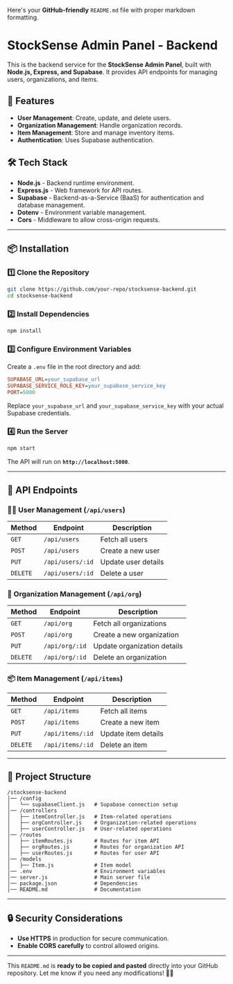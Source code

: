 Here's your **GitHub-friendly** `README.md` file with proper markdown formatting.

# StockSense Admin Panel - Backend

This is the backend service for the **StockSense Admin Panel**, built with **Node.js, Express, and Supabase**. It provides API endpoints for managing users, organizations, and items.

## 🚀 Features
- **User Management**: Create, update, and delete users.
- **Organization Management**: Handle organization records.
- **Item Management**: Store and manage inventory items.
- **Authentication**: Uses Supabase authentication.

## 🛠 Tech Stack
- **Node.js** - Backend runtime environment.
- **Express.js** - Web framework for API routes.
- **Supabase** - Backend-as-a-Service (BaaS) for authentication and database management.
- **Dotenv** - Environment variable management.
- **Cors** - Middleware to allow cross-origin requests.

---

## 📦 Installation

### 1️⃣ Clone the Repository
```sh
git clone https://github.com/your-repo/stocksense-backend.git
cd stocksense-backend
```

### 2️⃣ Install Dependencies
```sh
npm install
```

### 3️⃣ Configure Environment Variables
Create a `.env` file in the root directory and add:
```ini
SUPABASE_URL=your_supabase_url
SUPABASE_SERVICE_ROLE_KEY=your_supabase_service_key
PORT=5000
```
Replace `your_supabase_url` and `your_supabase_service_key` with your actual Supabase credentials.

### 4️⃣ Run the Server
```sh
npm start
```
The API will run on **`http://localhost:5000`**.

---

## 📡 API Endpoints

### 🧑‍💼 User Management (`/api/users`)
| Method   | Endpoint         | Description            |
|----------|-----------------|------------------------|
| `GET`    | `/api/users`     | Fetch all users       |
| `POST`   | `/api/users`     | Create a new user     |
| `PUT`    | `/api/users/:id` | Update user details   |
| `DELETE` | `/api/users/:id` | Delete a user         |

### 🏢 Organization Management (`/api/org`)
| Method   | Endpoint         | Description                   |
|----------|-----------------|-------------------------------|
| `GET`    | `/api/org`      | Fetch all organizations      |
| `POST`   | `/api/org`      | Create a new organization    |
| `PUT`    | `/api/org/:id`  | Update organization details  |
| `DELETE` | `/api/org/:id` | Delete an organization      |

### 📦 Item Management (`/api/items`)
| Method   | Endpoint         | Description           |
|----------|-----------------|-----------------------|
| `GET`    | `/api/items`    | Fetch all items      |
| `POST`   | `/api/items`    | Create a new item    |
| `PUT`    | `/api/items/:id` | Update item details  |
| `DELETE` | `/api/items/:id` | Delete an item       |

---

## 📂 Project Structure
```
/stocksense-backend
│── /config
│   └── supabaseClient.js   # Supabase connection setup
│── /controllers
│   ├── itemController.js   # Item-related operations
│   ├── orgController.js    # Organization-related operations
│   ├── userController.js   # User-related operations
│── /routes
│   ├── itemRoutes.js       # Routes for item API
│   ├── orgRoutes.js        # Routes for organization API
│   ├── userRoutes.js       # Routes for user API
│── /models
│   ├── Item.js             # Item model
│── .env                    # Environment variables
│── server.js               # Main server file
│── package.json            # Dependencies
│── README.md               # Documentation
```

---

## 🔒 Security Considerations
- **Use HTTPS** in production for secure communication.
- **Enable CORS carefully** to control allowed origins.



---

This `README.md` is **ready to be copied and pasted** directly into your GitHub repository. Let me know if you need any modifications! 🚀🔥
```
